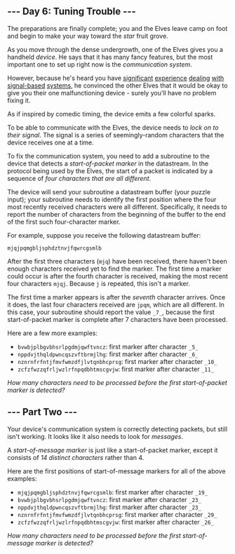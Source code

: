 ## \--- Day 6: Tuning Trouble ---

The preparations are finally complete; you and the Elves leave camp on foot and begin to make your way toward the _star_ fruit grove.

As you move through the dense undergrowth, one of the Elves gives you a handheld _device_. He says that it has many fancy features, but the most important one to set up right now is the _communication system_.

However, because he's heard you have [significant](https://adventofcode.com/2016/day/6) [experience](https://adventofcode.com/2016/day/25) [dealing](https://adventofcode.com/2019/day/7) [with](https://adventofcode.com/2019/day/9) [signal-based](https://adventofcode.com/2019/day/16) [systems](https://adventofcode.com/2021/day/25), he convinced the other Elves that it would be okay to give you their one malfunctioning device - surely you'll have no problem fixing it.

As if inspired by comedic timing, the device emits a few colorful sparks.

To be able to communicate with the Elves, the device needs to _lock on to their signal_. The signal is a series of seemingly-random characters that the device receives one at a time.

To fix the communication system, you need to add a subroutine to the device that detects a _start-of-packet marker_ in the datastream. In the protocol being used by the Elves, the start of a packet is indicated by a sequence of _four characters that are all different_.

The device will send your subroutine a datastream buffer (your puzzle input); your subroutine needs to identify the first position where the four most recently received characters were all different. Specifically, it needs to report the number of characters from the beginning of the buffer to the end of the first such four-character marker.

For example, suppose you receive the following datastream buffer:

```
mjqjpqmgbljsphdztnvjfqwrcgsmlb
```

After the first three characters (`mjq`) have been received, there haven't been enough characters received yet to find the marker. The first time a marker could occur is after the fourth character is received, making the most recent four characters `mjqj`. Because `j` is repeated, this isn't a marker.

The first time a marker appears is after the _seventh_ character arrives. Once it does, the last four characters received are `jpqm`, which are all different. In this case, your subroutine should report the value `_7_`, because the first start-of-packet marker is complete after 7 characters have been processed.

Here are a few more examples:

-   `bvwbjplbgvbhsrlpgdmjqwftvncz`: first marker after character `_5_`
-   `nppdvjthqldpwncqszvftbrmjlhg`: first marker after character `_6_`
-   `nznrnfrfntjfmvfwmzdfjlvtqnbhcprsg`: first marker after character `_10_`
-   `zcfzfwzzqfrljwzlrfnpqdbhtmscgvjw`: first marker after character `_11_`

_How many characters need to be processed before the first start-of-packet marker is detected?_


## \--- Part Two ---

Your device's communication system is correctly detecting packets, but still isn't working. It looks like it also needs to look for _messages_.

A _start-of-message marker_ is just like a start-of-packet marker, except it consists of _14 distinct characters_ rather than 4.

Here are the first positions of start-of-message markers for all of the above examples:

-   `mjqjpqmgbljsphdztnvjfqwrcgsmlb`: first marker after character `_19_`
-   `bvwbjplbgvbhsrlpgdmjqwftvncz`: first marker after character `_23_`
-   `nppdvjthqldpwncqszvftbrmjlhg`: first marker after character `_23_`
-   `nznrnfrfntjfmvfwmzdfjlvtqnbhcprsg`: first marker after character `_29_`
-   `zcfzfwzzqfrljwzlrfnpqdbhtmscgvjw`: first marker after character `_26_`

_How many characters need to be processed before the first start-of-message marker is detected?_